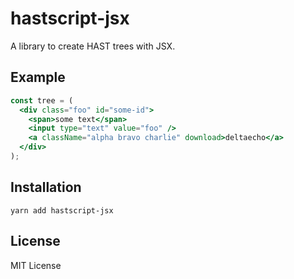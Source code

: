 # hastscript-jsx

A library to create HAST trees with JSX.

## Example

```jsx
const tree = (
  <div class="foo" id="some-id">
    <span>some text</span>
    <input type="text" value="foo" />
    <a className="alpha bravo charlie" download>deltaecho</a>
  </div>
);
```

## Installation

```
yarn add hastscript-jsx
```

## License

MIT License